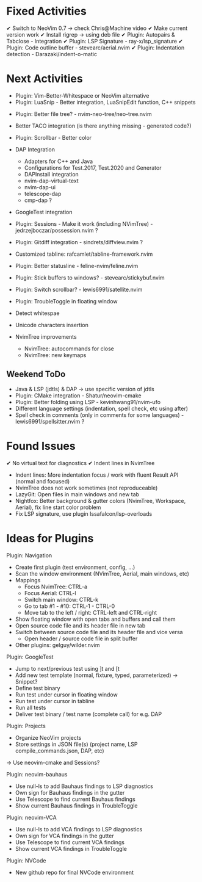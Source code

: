 
Fixed Activities
===============

 ✔ Switch to NeoVim 0.7 -> check Chris@Machine video
 ✔ Make current version work
 ✔ Install rigrep -> using deb file
 ✔ Plugin: Autopairs & Tabclose - Integration
 ✔ Plugin: LSP Signature - ray-x/lsp_signature
 ✔ Plugin: Code outline buffer - stevearc/aerial.nvim
 ✔ Plugin: Indentation detection - Darazaki/indent-o-matic


Next Activities
===============

 + Plugin: Vim-Better-Whitespace or NeoVim alternative
 + Plugin: LuaSnip - Better integration, LuaSnipEdit function, C++ snippets
 - Plugin: Better file tree? - nvim-neo-tree/neo-tree.nvim

 + Better TACO integration (is there anything missing - generated code?)
 + Plugin: Scrollbar - Better color

 + DAP Integration
   * Adapters for C++ and Java
   * Configurations for Test.2017, Test.2020 and Generator
   * DAPInstall integration
   * nvim-dap-virtual-text
   * nvim-dap-ui
   * telescope-dap
   * cmp-dap ?

 - GoogleTest integration
 - Plugin: Sessions - Make it work (including NVimTree) - jedrzejboczar/possession.nvim ?
 - Plugin: Gitdiff integration - sindrets/diffview.nvim ?
 - Customized tabline: rafcamlet/tabline-framework.nvim
 - Plugin: Better statusline - feline-nvim/feline.nvim
 - Plugin: Stick buffers to windows? - stevearc/stickybuf.nvim
 - Plugin: Switch scrollbar? - lewis6991/satellite.nvim
 - Plugin: TroubleToggle in floating window
 
 - Detect whitespae
 - Unicode characters insertion

 - NvimTree improvements
   * NvimTree: autocommands for close
   * NvimTree: new keymaps

Weekend ToDo
------------

 + Java & LSP (jdtls) & DAP -> use specific version of jdtls
 + Plugin: CMake integration - Shatur/neovim-cmake
 + Plugin: Better folding using LSP - kevinhwang91/nvim-ufo
 + Different language settings (indentation, spell check, etc using after)
 + Spell check in comments (only in comments for some languages) - lewis6991/spellsitter.nvim ?


Found Issues
============

 ✔ No virtual text for diagnostics
 ✔ Indent lines in NvimTree
 - Indent lines: More indentation focus / work with fluent Result API (normal and focused)
 - NvimTree does not work sometimes (not reproduceable)
 - LazyGit: Open files in main windows and new tab
 - Nightfox: Better background & gutter colors (NvimTree, Workspace, Aerial), fix line start color problem
 - Fix LSP signature, use plugin Issafalcon/lsp-overloads


Ideas for Plugins
=================

 Plugin: Navigation

 - Create first plugin (test environment, config, ...)
 - Scan the window environment (NVimTree, Aerial, main windows, etc)
 - Mappings
   - Focus NvimTree:               CTRL-a
   - Focus Aerial:                 CTRL-l
   - Switch main window:           CTRL-k
   - Go to tab #1 - #10:           CTRL-1 - CTRL-0
   - Move tab to the left / right: CTRL-left and CTRL-right
 - Show floating window with open tabs and buffers and call them
 - Open source code file and its header file in new tab
 - Switch between source code file and its header file and vice versa
   - Open header / source code file in split buffer
 - Other plugins: gelguy/wilder.nvim

 Plugin: GoogleTest

 - Jump to next/previous test using ]t and [t
 - Add new test template (normal, fixture, typed, parameterized) -> Snippet?
 - Define test binary
 - Run test under cursor in floating window
 - Run test under cursor in tabline
 - Run all tests 
 - Deliver test binary / test name (complete call) for e.g. DAP

 Plugin: Projects

 - Organize NeoVim projects
 - Store settings in JSON file(s) (project name, LSP compile_commands.json, DAP, etc)

 -> Use neovim-cmake and Sessions?

 Plugin: neovim-bauhaus

  - Use null-ls to add Bauhaus findings to LSP diagnostics
  - Own sign for Bauhaus findings in the gutter
  - Use Telescope to find current Bauhaus findings
  - Show current Bauhaus findings in TroubleToggle

 Plugin: neovim-VCA

  - Use null-ls to add VCA findings to LSP diagnostics
  - Own sign for VCA findings in the gutter
  - Use Telescope to find current VCA findings
  - Show current VCA findings in TroubleToggle

 Plugin: NVCode

  - New github repo for final NVCode environment

